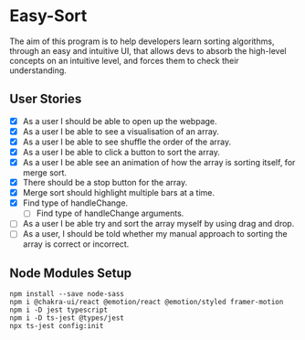# Easy-Sort

The aim of this program is to help developers learn sorting algorithms, through an easy and intuitive UI, that allows devs to absorb the high-level concepts on an intuitive level, and forces them to check their understanding.

## User Stories

- [x] As a user I should be able to open up the webpage.
- [x] As a user I be able to see a visualisation of an array.
- [x] As a user I be able to see shuffle the order of the array.
- [x] As a user I be able to click a button to sort the array.
- [x] As a user I be able see an animation of how the array is sorting itself, for merge sort.
- [x] There should  be a stop button for the array.
- [x] Merge sort should highlight multiple bars at a time.
- [x] Find type of handleChange.
  - [ ] Find type of handleChange arguments.
- [ ] As a user I be able try and sort the array myself by using drag and drop.
- [ ] As a user, I should be told whether my manual approach to sorting the array is correct or incorrect.

## Node Modules Setup

```
npm install --save node-sass
npm i @chakra-ui/react @emotion/react @emotion/styled framer-motion
npm i -D jest typescript
npm i -D ts-jest @types/jest
npx ts-jest config:init
```
